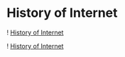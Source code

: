 # History of Internet

! [History of Internet](http://askahistoryofinternet.eastus.azurecontainer.io/)

! [History of Internet](https://aps358.github.io/KA_History_of_Internet/public_html/)
